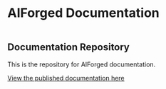 # AIForged Documentation

|  |
| :--- |


## Documentation Repository

This is the repository for AIForged documentation.

[View the published documentation here](http://docs.aiforged.com)
